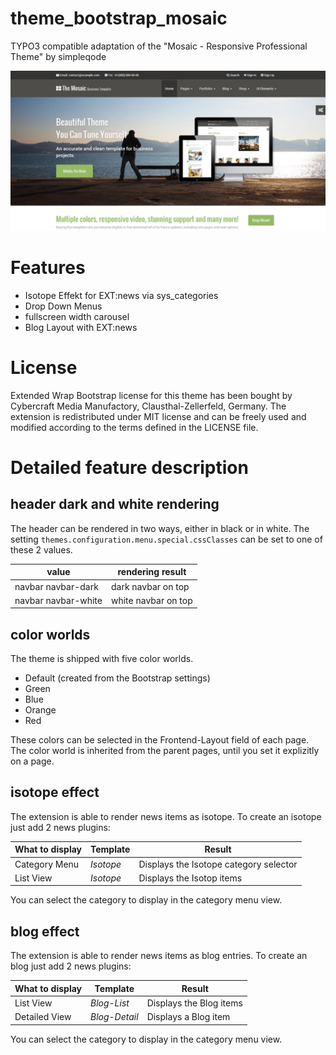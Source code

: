 # theme_bootstrap_mosaic
TYPO3 compatible adaptation of the "Mosaic - Responsive Professional Theme" by simpleqode

![Mosaic](Meta/Screenshots/screenshot.png)

# Features

* Isotope Effekt for EXT:news via sys_categories
* Drop Down Menus
* fullscreen width carousel
* Blog Layout with EXT:news

# License
Extended Wrap Bootstrap license for this theme has been bought by Cybercraft Media Manufactory, Clausthal-Zellerfeld, Germany.
The extension is redistributed under MIT license and can be freely used and modified according to the terms defined in the LICENSE file.

# Detailed feature description

## header dark and white rendering

The header can be rendered in two ways, either in black or in white.
The setting ```themes.configuration.menu.special.cssClasses``` can be set to one of these 2 values.


| value               | rendering result    |
|---------------------|---------------------|
| navbar navbar-dark  | dark navbar on top  |
| navbar navbar-white | white navbar on top |


## color worlds

The theme is shipped with five color worlds.

* Default (created from the Bootstrap settings)
* Green
* Blue
* Orange
* Red

These colors can be selected in the Frontend-Layout field of each page.
The color world is inherited from the parent pages, until you set it explizitly on a page.

## isotope effect

The extension is able to render news items as isotope. To create an isotope just add 2 news plugins:

| What to display  | Template  | Result                                 |
|------------------|-----------|----------------------------------------|
| Category Menu    | *Isotope* | Displays the Isotope category selector |
| List View        | *Isotope* | Displays the Isotop items              |

You can select the category to display in the category menu view.

## blog effect

The extension is able to render news items as blog entries. To create an blog just add 2 news plugins:

| What to display  | Template      | Result                             |
|------------------|---------------|------------------------------------|
| List View        | *Blog-List*   | Displays the Blog items            |
| Detailed View    | *Blog-Detail* | Displays a Blog item               |

You can select the category to display in the category menu view.
